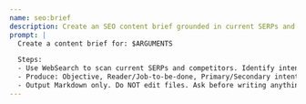 ```yaml
---
name: seo:brief
description: Create an SEO content brief grounded in current SERPs and competitors.
prompt: |
  Create a content brief for: $ARGUMENTS

  Steps:
  - Use WebSearch to scan current SERPs and competitors. Identify intent, main entities, PAA, featured snippets, and if AI Overviews appear.
  - Produce: Objective, Reader/Job-to-be-done, Primary/Secondary intents, Entities, Outline (H3/H4), "information gain" angles, internal link targets, external sources, and JSON-LD Article schema draft.
  - Output Markdown only. Do NOT edit files. Ask before writing anything to disk.
---
```

